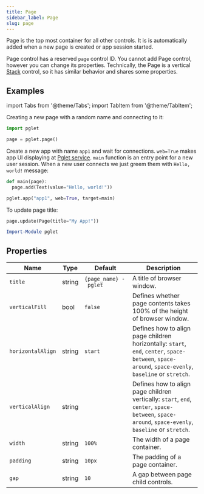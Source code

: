 ```yaml
---
title: Page
sidebar_label: Page
slug: page
---
```


Page is the top most container for all other controls.
It is is automatically added when a new page is created or app session started.

Page control has a reserved `page` control ID. You cannot add Page control, however you can change its properties. Technically, the Page is a vertical [Stack](stack) control, so it has similar behavior and shares some properties.

## Examples

import Tabs from '@theme/Tabs';
import TabItem from '@theme/TabItem';

<Tabs groupId="languages">
  <TabItem value="python" label="Python" default>
    
Creating a new page with a random name and connecting to it:

```python
import pglet

page = pglet.page()
```

Create a new app with name `app1` and wait for connections. `web=True` makes app UI displaying at [Pglet service](/docs/pglet-service).
`main` function is an entry point for a new user session. When a new user connects we just greem them with `Hello, world!` message:

```python
def main(page):
  page.add(Text(value="Hello, world!"))

pglet.app("app1", web=True, target=main)
```

To update page title:

```python
page.update(Page(title="My App!"))
```
    
  </TabItem>
  <TabItem value="powershell" label="PowerShell">

```powershell
Import-Module pglet
```

  </TabItem>
</Tabs>

## Properties

| Name              | Type      | Default       | Description |
| ----------------- | --------- | ------------- | ----------- |
| `title`           | string    | `{page_name} - pglet`          | A title of browser window.            |
| `verticalFill`    | bool      | `false`       | Defines whether page contents takes 100% of the height of browser window.   |
| `horizontalAlign` | string    | `start`         | Defines how to align page children horizontally: `start`, `end`, `center`, `space-between`, `space-around`, `space-evenly`, `baseline` or `stretch`. |
| `verticalAlign`   | string    |               | Defines how to align page children vertically: `start`, `end`, `center`, `space-between`, `space-around`, `space-evenly`, `baseline` or `stretch`.    |
| `width`           | string    | `100%`          | The width of a page container.            |
| `padding`           | string    | `10px`          | The padding of a page container.            |
| `gap`           | string    | `10`          | A gap between page child controls.            |
